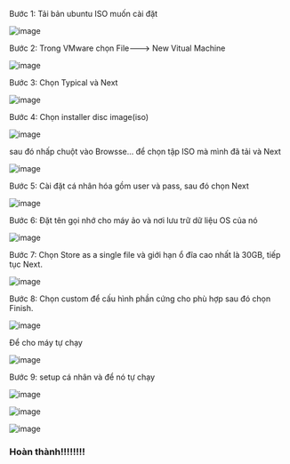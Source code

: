 Bước 1: Tải bản ubuntu ISO muốn cài đặt

![image](https://user-images.githubusercontent.com/111721629/187621733-fd28e376-fead-47e5-a0cf-db98219b58a4.png)

Bước 2: Trong VMware chọn File---> New Vitual Machine

![image](https://user-images.githubusercontent.com/111721629/187621937-687127de-8137-44b6-9d03-9d39bd1f6ac7.png)

Bước 3: Chọn Typical và Next

![image](https://user-images.githubusercontent.com/111721629/187622425-766cc70e-74f6-4811-a76b-f2293a7a5fe1.png)


Bước 4: Chọn installer disc image(iso)

![image](https://user-images.githubusercontent.com/111721629/187622814-b4cce8c7-a90d-4b70-ad34-32609224a104.png)

sau đó nhấp chuột vào Browsse... để chọn tập ISO mà mình đã tải và Next

![image](https://user-images.githubusercontent.com/111721629/187623992-cfbddc98-6148-49ba-bc1a-b68816f80bff.png)

Bước 5: Cài đặt cá nhân hóa gồm user và pass, sau đó chọn Next

![image](https://user-images.githubusercontent.com/111721629/187624481-625c8b96-dca8-414a-8bce-bb2b892f2be8.png)

Bước 6: Đặt tên gọi nhớ cho máy ảo và nơi lưu trữ dữ liệu OS của nó

![image](https://user-images.githubusercontent.com/111721629/187624833-9bf5598f-7d16-4c60-ab88-fc91ec9c6b7b.png)

 Bước 7: Chọn Store as a single file và giới hạn ổ đĩa cao nhất là 30GB, tiếp tục Next.
 
 ![image](https://user-images.githubusercontent.com/111721629/187625227-a26b06c2-cef5-4eaf-833c-1c5795147606.png)
 
 Bước 8: Chọn custom để cấu hình phần cứng cho phù hợp sau đó chọn Finish.

 ![image](https://user-images.githubusercontent.com/111721629/187625552-2cefe7f5-88f7-4922-900f-9696e637072f.png)
 
 Để cho máy tự chạy
 
 ![image](https://user-images.githubusercontent.com/111721629/187626293-3145c8b7-b16b-4f2f-87da-77154f094a42.png)

Bước 9: setup cá nhân và để nó tự chạy

![image](https://user-images.githubusercontent.com/111721629/187626850-f8b0c2f0-e5b7-48a2-b337-ac5919d569ea.png)

![image](https://user-images.githubusercontent.com/111721629/187628071-1eee99b4-88b9-49d8-a337-21f05aa741e7.png)


![image](https://user-images.githubusercontent.com/111721629/187634998-05edaee6-062a-4b6e-a82f-682a008320c0.png)

### Hoàn thành!!!!!!!!

